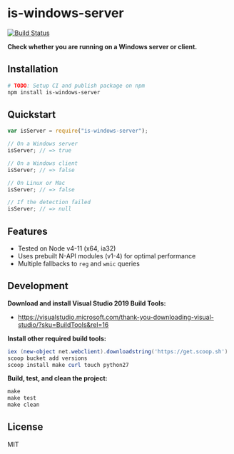 # is-windows-server

[![Build Status](https://dev.azure.com/mark-tiedemann/is-windows-server/_apis/build/status/MarkTiedemann.is-windows-server)](https://dev.azure.com/mark-tiedemann/is-windows-server/_build)

**Check whether you are running on a Windows server or client.**

## Installation

```sh
# TODO: Setup CI and publish package on npm
npm install is-windows-server
```

## Quickstart

```js
var isServer = require("is-windows-server");

// On a Windows server
isServer; // => true

// On a Windows client
isServer; // => false

// On Linux or Mac
isServer; // => false

// If the detection failed
isServer; // => null
```

## Features

- Tested on Node v4-11 (x64, ia32)
- Uses prebuilt N-API modules (v1-4) for optimal performance
- Multiple fallbacks to `reg` and `wmic` queries

## Development

**Download and install Visual Studio 2019 Build Tools:**

- https://visualstudio.microsoft.com/thank-you-downloading-visual-studio/?sku=BuildTools&rel=16

**Install other required build tools:**

```powershell
iex (new-object net.webclient).downloadstring('https://get.scoop.sh')
scoop bucket add versions
scoop install make curl touch python27
```

**Build, test, and clean the project:**

```powershell
make
make test
make clean
```

## License

MIT
